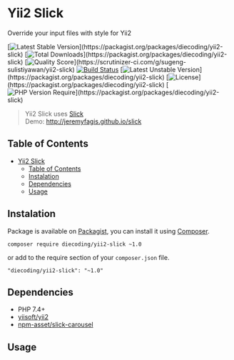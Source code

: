 # Yii2 Slick
Override your input files with style for Yii2

[![Latest Stable Version](http://poser.pugx.org/diecoding/yii2-slick/v?)](https://packagist.org/packages/diecoding/yii2-slick)
[![Total Downloads](http://poser.pugx.org/diecoding/yii2-slick/downloads?)](https://packagist.org/packages/diecoding/yii2-slick)
[![Quality Score](https://img.shields.io/scrutinizer/g/sugeng-sulistiyawan/yii2-slick.svg?)](https://scrutinizer-ci.com/g/sugeng-sulistiyawan/yii2-slick)
[![Build Status](https://app.travis-ci.com/sugeng-sulistiyawan/yii2-slick.svg?branch=master)](https://app.travis-ci.com/sugeng-sulistiyawan/yii2-slick)
[![Latest Unstable Version](http://poser.pugx.org/diecoding/yii2-slick/v/unstable?)](https://packagist.org/packages/diecoding/yii2-slick)
[![License](http://poser.pugx.org/diecoding/yii2-slick/license?)](https://packagist.org/packages/diecoding/yii2-slick)
[![PHP Version Require](http://poser.pugx.org/diecoding/yii2-slick/require/php?)](https://packagist.org/packages/diecoding/yii2-slick)

> Yii2 Slick uses [Slick](https://github.com/JeremyFagis/slick) <br> Demo: http://jeremyfagis.github.io/slick

## Table of Contents

- [Yii2 Slick](#yii2-slick)
  - [Table of Contents](#table-of-contents)
  - [Instalation](#instalation)
  - [Dependencies](#dependencies)
  - [Usage](#usage)

## Instalation

Package is available on [Packagist](https://packagist.org/packages/diecoding/yii2-slick), 
you can install it using [Composer](https://getcomposer.org).

```shell
composer require diecoding/yii2-slick ~1.0
```

or add to the require section of your `composer.json` file.

```
"diecoding/yii2-slick": "~1.0"
```

## Dependencies

- PHP 7.4+
- [yiisoft/yii2](https://github.com/yiisoft/yii2)
- [npm-asset/slick-carousel](https://asset-packagist.org/package/npm-asset/slick-carousel)

## Usage
